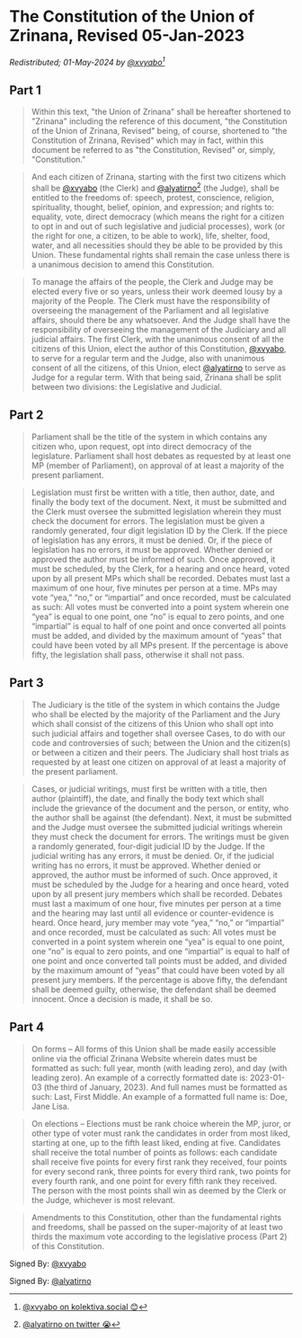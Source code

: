 # The Constitution of the Union of Zrinana, Revised 05-Jan-2023

*Redistributed; 01-May-2024*
*by [@xvyabo](https://kolektiva.social/@xvyabo)[^1]*

## Part 1
> Within this text, "the Union of Zrinana" shall be hereafter shortened to "Zrinana" including the reference of this document, "the Constitution of the Union of Zrinana, Revised" being, of course, shortened to "the Constitution of Zrinana, Revised" which may in fact, within this document be referred to as "the Constitution, Revised" or, simply, "Constitution."

> And each citizen of Zrinana, starting with the first two citizens which shall be [@xvyabo](https://kolektiva.social/@xvyabo) (the Clerk) and [@alyatirno](https://twitter.com/alyatirn0)[^2] (the Judge), shall be entitled to the freedoms of: speech, protest, conscience, religion, spirituality, thought, belief, opinion, and expression; and rights to: equality, vote, direct democracy (which means the right for a citizen to opt in and out of such legislative and judicial processes), work (or the right for one, a citizen, to be able to work), life, shelter, food, water, and all necessities should they be able to be provided by this Union. These fundamental rights shall remain the case unless there is a unanimous decision to amend this Constitution. 

> To manage the affairs of the people, the Clerk and Judge may be elected every five or so years, unless their work deemed lousy by a majority of the People. The Clerk must have the responsibility of overseeing the management of the Parliament and all legislative affairs, should there be any whatsoever. And the Judge shall have the responsibility of overseeing the management of the Judiciary and all judicial affairs. The first Clerk, with the unanimous consent of all the citizens of this Union, elect the author of this Constitution, [@xvyabo](https://kolektiva.social/@xvyabo), to serve for a regular term and the Judge, also with unanimous consent of all the citizens, of this Union, elect [@alyatirno](https://twitter.com/alyatirn0) to serve as Judge for a regular term. With that being said, Zrinana shall be split between two divisions: the Legislative and Judicial. 

## Part 2
> Parliament shall be the title of the system in which contains any citizen who, upon request, opt into direct democracy of the legislature. Parliament shall host debates as requested by at least one MP (member of Parliament), on approval of at least a majority of the present parliament. 

> Legislation must first be written with a title, then author, date, and finally the body text of the document. Next, it must be submitted and the Clerk must oversee the submitted legislation wherein they must check the document for errors. The legislation must be given a randomly generated, four digit legislation ID by the Clerk. If the piece of legislation has any errors, it must be denied. Or, if the piece of legislation has no errors, it must be approved. Whether denied or approved the author must be informed of such. Once approved, it must be scheduled, by the Clerk, for a hearing and once heard, voted upon by all present MPs which shall be recorded. Debates must last a maximum of one hour, five minutes per person at a time. MPs may vote “yea,” “no,” or “impartial” and once recorded, must be calculated as such: All votes must be converted into a point system wherein one “yea” is equal to one point, one “no” is equal to zero points, and one “impartial” is equal to half of one point and once converted all points must be added, and divided by the maximum amount of “yeas” that could have been voted by all MPs present. If the percentage is above fifty, the legislation shall pass, otherwise it shall not pass. 

## Part 3
> The Judiciary is the title of the system in which contains the Judge who shall be elected by the majority of the Parliament and the Jury which shall consist of the citizens of this Union who shall opt into such judicial affairs and together shall oversee Cases, to do with our code and controversies of such; between the Union and the citizen(s) or between a citizen and their peers. The Judiciary shall host trials as requested by at least one citizen on approval of at least a majority of the present parliament. 

> Cases, or judicial writings, must first be written with a title, then author (plaintiff), the date, and finally the body text which shall include the grievance of the document and the person, or entity, who the author shall be against (the defendant). Next, it must be submitted and the Judge must oversee the submitted judicial writings wherein they must check the document for errors. The writings must be given a randomly generated, four-digit judicial ID by the Judge. If the judicial writing has any errors, it must be denied. Or, if the judicial writing has no errors, it must be approved. Whether denied or approved, the author must be informed of such. Once approved, it must be scheduled by the Judge for a hearing and once heard, voted upon by all present jury members which shall be recorded. Debates must last a maximum of one hour, five minutes per person at a time and the hearing may last until all evidence or counter-evidence is heard. Once heard, jury member may vote “yea,” “no,” or “impartial” and once recorded, must be calculated as such: All votes must be converted in a point system wherein one “yea” is equal to one point, one “no” is equal to zero points, and one “impartial” is equal to half of one point and once converted tall points must be added, and divided by the maximum amount of “yeas” that could have been voted by all present jury members. If the percentage is above fifty, the defendant shall be deemed guilty, otherwise, the defendant shall be deemed innocent. Once a decision is made, it shall be so. 

## Part 4
> On forms – All forms of this Union shall be made easily accessible online via the official Zrinana Website wherein dates must be formatted as such: full year, month (with leading zero), and day (with leading zero). An example of a correctly formatted date is: 2023-01-03 (the third of January, 2023). And full names must be formatted as such: Last, First Middle. An example of a formatted full name is: Doe, Jane Lisa.

> On elections – Elections must be rank choice wherein the MP, juror, or other type of voter must rank the candidates in order from most liked, starting at one, up to the fifth least liked, ending at five. Candidates shall receive the total number of points as follows: each candidate shall receive five points for every first rank they received, four points for every second rank, three points for every third rank, two points for every fourth rank, and one point for every fifth rank they received. The person with the most points shall win as deemed by the Clerk or the Judge, whichever is most relevant.

> Amendments to this Constitution, other than the fundamental rights and freedoms, shall be passed on the super-majority of at least two thirds the maximum vote according to the legislative process (Part 2) of this Constitution. 

Signed By: [@xvyabo](https://kolektiva.social/@xvyabo)

Signed By: [@alyatirno](https://twitter.com/alyatirn0)

[^1]: [@xvyabo on kolektiva.social :blush:](https://kolektiva.social/@xvyabo)
[^2]: [@alyatirno on twitter :sob:](https://twitter.com/alyatirn0)
